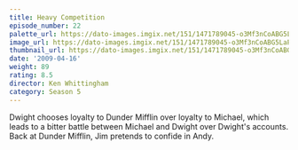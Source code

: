 ```yaml
---
title: Heavy Competition
episode_number: 22
palette_url: https://dato-images.imgix.net/151/1471789045-o3Mf3nCoABG5LaPshnBL88mMBEz.jpg?ixlib=rb-1.1.0&ch=DPR%2CWidth&auto=enhance&palette=json
image_url: https://dato-images.imgix.net/151/1471789045-o3Mf3nCoABG5LaPshnBL88mMBEz.jpg?ixlib=rb-1.1.0&ch=DPR%2CWidth&auto=compress%2Cformat&w=500
thumbnail_url: https://dato-images.imgix.net/151/1471789045-o3Mf3nCoABG5LaPshnBL88mMBEz.jpg?ixlib=rb-1.1.0&ch=DPR%2CWidth&auto=enhance&w=500&h=280&fit=crop&fm=jpg
date: '2009-04-16'
weight: 89
rating: 8.5
director: Ken Whittingham
category: Season 5
---
```


Dwight chooses loyalty to Dunder Mifflin over loyalty to Michael, which leads to a bitter battle between Michael and Dwight over Dwight's accounts. Back at Dunder Mifflin, Jim pretends to confide in Andy.